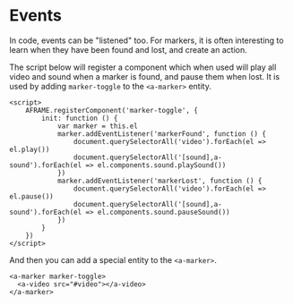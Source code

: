 # Events

In code, events can be "listened" too. For markers, it is often interesting to learn when they have been found and lost, and create an action.

The script below will register a component which when used will play all video and sound when a marker is found, and pause them when lost. It is used by adding `marker-toggle` to the `<a-marker>` entity.

```markup
<script>
	AFRAME.registerComponent('marker-toggle', {
		init: function () {
			var marker = this.el
			marker.addEventListener('markerFound', function () {
				document.querySelectorAll('video').forEach(el => el.play())
				document.querySelectorAll('[sound],a-sound').forEach(el => el.components.sound.playSound())
			})
			marker.addEventListener('markerLost', function () {
				document.querySelectorAll('video').forEach(el => el.pause())
				document.querySelectorAll('[sound],a-sound').forEach(el => el.components.sound.pauseSound())
			})
		}
	})
</script>
```

And then you can add a special entity to the `<a-marker>`.

```markup
<a-marker marker-toggle>
  <a-video src="#video"></a-video>
</a-marker>
```

